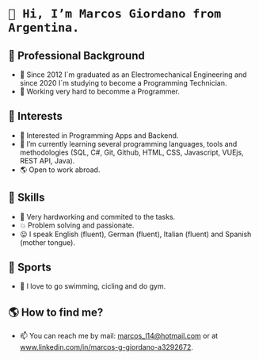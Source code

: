 #  `👋 Hi, I’m Marcos Giordano from Argentina.`


## 💪 Professional Background
- 💪 Since 2012 I´m graduated as an Electromechanical Engineering and since 2020 I´m studying to become a Programming Technician.
- 💪 Working very hard to becomme a Programmer. 


## 👀 Interests
- 👀 Interested in Programming Apps and Backend.
- 👀 I’m currently learning several programming languages, tools and methodologies (SQL, C#, Git, Github, HTML, CSS, Javascript, VUEjs, REST API, Java).
- :earth_americas: Open to work abroad.


## 🙌 Skills
- 🙌 Very hardworking and commited to the tasks.
- :boom: Problem solving and passionate.
- 😛 I speak English (fluent), German (fluent), Italian (fluent) and Spanish (mother tongue).


## :facepunch: Sports
- :facepunch: I love to go swimming, cicling and do gym.


## :earth_americas: How to find me?
- 📫 You can reach me by mail: marcos_l14@hotmail.com or at www.linkedin.com/in/marcos-g-giordano-a3292672.




